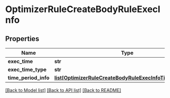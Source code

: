 # OptimizerRuleCreateBodyRuleExecInfo

## Properties
Name | Type | Description | Notes
------------ | ------------- | ------------- | -------------
**exec_time** | **str** |  | [optional] 
**exec_time_type** | **str** |  | [required] 
**time_period_info** | [**list[OptimizerRuleCreateBodyRuleExecInfoTimePeriodInfo]**](OptimizerRuleCreateBodyRuleExecInfoTimePeriodInfo.md) |  | [optional] 

[[Back to Model list]](../README.md#documentation-for-models) [[Back to API list]](../README.md#documentation-for-api-endpoints) [[Back to README]](../README.md)

